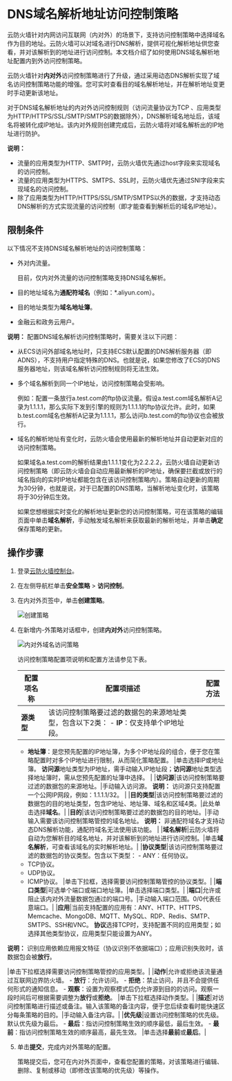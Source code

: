 # DNS域名解析地址访问控制策略

云防火墙针对内网访问互联网（内对外）的场景下，支持访问控制策略中选择域名作为目的地址。云防火墙可以对域名进行DNS解析，提供可视化解析地址供您查看，并对该解析到的地址进行访问控制。本文档介绍了如何使用DNS域名解析地址配置内到外访问控制策略。

云防火墙针对**内对外**访问控制策略进行了升级，通过采用动态DNS解析实现了域名访问控制策略功能的增强。您可实时查看目的域名解析地址，并在解析地址变更时手动更新该地址。

对于DNS域名解析地址的内对外访问控制规则（访问流量协议为TCP 、应用类型为HTTP/HTTPS/SSL/SMTP/SMTPS的数据除外），DNS解析域名地址后，该域名将被转化成IP地址。该内对外规则创建完成后，云防火墙将对域名解析出的IP地址进行防护。

**说明：**

-   流量的应用类型为HTTP、SMTP时，云防火墙优先通过host字段来实现域名的访问控制。
-   流量的应用类型为HTTPS、SMTPS、SSL时，云防火墙优先通过SNI字段来实现域名的访问控制。
-   除了应用类型为HTTP/HTTPS/SSL/SMTP/SMTPS以外的数据，才支持动态DNS解析的方式实现流量的访问控制（即才能查看到解析后的域名IP地址）。

## 限制条件

以下情况不支持DNS域名解析地址的访问控制策略：

-   外对内流量。

    目前，仅内对外流量的访问控制策略支持DNS域名解析。

-   目的地址域名为**通配符域名**（例如：\*.aliyun.com）。
-   目的地址类型为**域名地址簿**。
-   金融云和政务云用户。

**说明：** 配置DNS域名解析访问控制策略时，需要关注以下问题：

-   从ECS访问外部域名地址时，只支持ECS默认配置的DNS解析服务器（即ADNS），不支持用户指定特殊的DNS。也就是说，如果您修改了ECS的DNS服务器地址，则该域名解析访问控制规则将无法生效。
-   多个域名解析到同一个IP地址，访问控制策略会受影响。

    例如：配置一条放行a.test.com的ftp协议流量。假设a.test.com域名解析A记录为1.1.1.1，那么实际下发到引擎的规则为1.1.1.1的ftp协议允许。此时，如果b.test.com域名也解析A记录为1.1.1.1，那么访问b.test.com的ftp协议也会被放行。

-   域名的解析地址有变化时，云防火墙会使用最新的解析地址并自动更新对应的访问控制策略。

    如果域名a.test.com的解析结果由1.1.1.1变化为2.2.2.2，云防火墙自动更新访问控制策略（即云防火墙会自动应用最新解析的IP地址，确保要拦截或放行的域名指向的实时IP地址都能包含在该访问控制策略内）。策略自动更新的周期为30分钟，也就是说，对于已配置的DNS策略，当解析地址变化时，该策略将于30分钟后生效。

    如果您想根据实时变化的解析地址更新您的访问控制策略，可在该策略的编辑页面中单击**域名解析**，手动触发域名解析来获取最新的解析地址，并单击**确定**保存策略的更新。


## 操作步骤

1.  登录[云防火墙控制台](https://yundun.console.aliyun.com/?p=cfwnext)。

2.  在左侧导航栏单击**安全策略** \> **访问控制**。

3.  在内对外页签中，单击**创建策略**。

    ![创建策略](https://static-aliyun-doc.oss-accelerate.aliyuncs.com/assets/img/zh-CN/4075775061/p183899.png)

4.  在新增内-外策略对话框中，创建**内对外**访问控制策略。

    ![内对外域名访问策略](https://static-aliyun-doc.oss-accelerate.aliyuncs.com/assets/img/zh-CN/2414258951/p77700.png)

    访问控制策略配置项说明和配置方法请参见下表。

    |配置项名称|配置项描述|配置方法|
    |-----|-----|----|
    |**源类型**|该访问控制策略要过滤的数据包的来源地址类型，包含以下2类：     -   **IP**：仅支持单个IP地址段。
    -   **地址簿**：是您预先配置的IP地址簿，为多个IP地址段的组合，便于您在策略配置时对多个IP地址进行限制，从而简化策略配置。
|单击选择IP或地址簿。 **访问源**地址类型为IP地址，需手动输入IP地址段；**访问源**地址类型选择地址簿时，需从您预先配置的址簿中选择。 |
    |**访问源**|该访问控制策略要过滤的数据包的来源地址。|手动输入访问源。 **说明：** 访问源只支持配置一个公网IP网段，例如：1.1.1.1/32。 |
    |**目的类型**|该访问控制策略要过滤的数据包的目的地址类型，包含IP地址、地址簿、域名和区域4类。|此处单击选择**域名**。|
    |**目的**|该访问控制策略要过滤的数据包的目的地址。|手动输入需要该访问控制策略管控的域名地址。 **说明：** 非通配符域名才支持动态DNS解析功能，通配符域名无法使用该功能。 |
    |**域名解析**|云防火墙将自动为您解析目的域名地址，并对该解析到的地址进行访问控制。|单击**域名解析**，可查看该域名的实时解析地址。|
    |**协议类型**|该访问控制策略要过滤的数据包的协议类型。包含以下类型：     -   ANY：任何协议。
    -   TCP协议。
    -   UDP协议。
    -   ICMP协议。
|单击下拉框，选择需要访问控制策略管控的协议类型。|
    |**端口类型**|可选单个端口或端口地址簿。|单击选择端口类型。|
    |**端口**|允许或阻止该内对外流量数据包通过的端口号。|手动输入端口范围。0/0代表任意端口。|
    |**应用**|当前支持配置的应用有：ANY、HTTP、HTTPS、Memcache、MongoDB、MQTT、MySQL、RDP、Redis、SMTP、SMTPS、SSH和VNC。 **协议**选择TCP时，支持配置不同的应用类型；如选择其他类型协议，应用类型只能设置为ANY。

**说明：** 识别应用依赖应用报文特征（协议识别不依据端口）；应用识别失败时，该数据包会被**放行**。

|单击下拉框选择需要访问控制策略管控的应用类型。|
    |**动作**|允许或拒绝该流量通过互联网边界防火墙。     -   **放行**：允许访问。
    -   **拒绝**：禁止访问，并且不会提供任何形式的通知信息。
    -   **观察**：设置为观察模式后仍允许源到目的的访问。观察一段时间后可根据需要调整为**放行**或**拒绝**。
|单击下拉框选择动作类型。|
    |**描述**|对访问控制策略进行描述或备注。输入该策略的备注内容，便于您后续查看时能快速区分每条策略的目的。|手动输入备注内容。|
    |**优先级**|设置访问控制策略的优先级。默认优先级为最后。     -   **最后**：指访问控制策略生效的顺序最低，最后生效。
    -   **最前**：指访问控制策略生效的顺序最高，最先生效。
|单击选择**最前**或**最后**。|

5.  单击**提交**，完成内对外策略的配置。

    策略提交后，您可在内对外页面中，查看您配置的策略，对该策略进行编辑、删除、复制或移动（即修改该策略的优先级）等操作。


